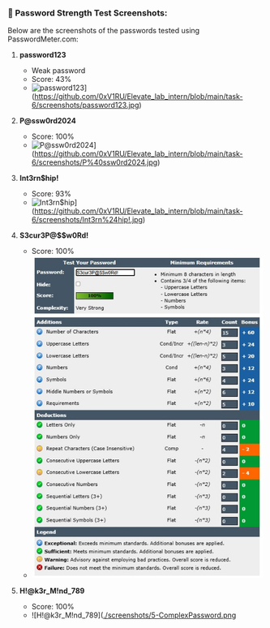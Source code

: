 ### 📸 Password Strength Test Screenshots:

Below are the screenshots of the passwords tested using PasswordMeter.com:

1. **password123**
   - Weak password
   - Score: 43%
   - ![password123]([./screenshots/1-password123.png)](https://github.com/0xV1RU/Elevate_lab_intern/blob/main/task-6/screenshots/password123.jpg)

2. **P@ssw0rd2024**
   - Score: 100%
   - ![P@ssw0rd2024]([./screenshots/2-P@ssw0rd2024.png)](https://github.com/0xV1RU/Elevate_lab_intern/blob/main/task-6/screenshots/P%40ssw0rd2024.jpg)

3. **Int3rn$hip!**
   - Score: 93%
   - ![Int3rn$hip]([./screenshots/3-Int3rnship.png)](https://github.com/0xV1RU/Elevate_lab_intern/blob/main/task-6/screenshots/Int3rn%24hip!.jpg)

4. **S3cur3P@$$w0Rd!**
   - Score: 100%
   - ![S3cur3P@$$w0Rd!](https://github.com/0xV1RU/Elevate_lab_intern/blob/main/task-6/screenshots/S3cur3P%40%24%24w0Rd!.jpg)

5. **H!@k3r_M!nd_789**
   - Score: 100%
   - ![H!@k3r_M!nd_789]([./screenshots/5-ComplexPassword.png](https://github.com/0xV1RU/Elevate_lab_intern/blob/main/task-6/screenshots/H!%40k3r_M!nd_789.jpg)


